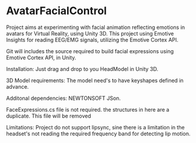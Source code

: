 # AvatarFacialControl
Project aims at experimenting with facial animation reflecting emotions in avatars for Virtual Reality, using Unity 3D. This project using Emotive Insights for reading EEG/EMG signals, utilizing the Emotive Cortex API. 

Git will includes the source required to build facial expressions using Emotive Cortex API, in Unity.

Installation:
Just drag and drop to you HeadModel in Unity 3D. 

3D Model requirements:
The model need's to have keyshapes defined in advance.



Additonal dependencies:
NEWTONSOFT JSon. 

FaceExpressions.cs file is not required. the structures in here are a duplicate. This file will be removed 


Limitations:
Project do not support lipsync, sine there is a limitation in the headset's not reading the required frequency band for detecting lip motion.
